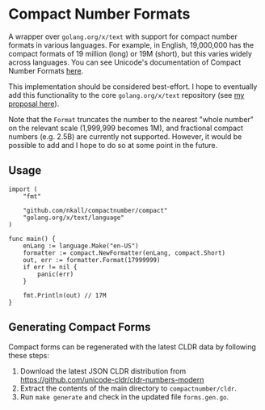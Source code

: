 # Compact Number Formats
A wrapper over `golang.org/x/text` with support for compact number formats in various languages.  For example, in English,
19,000,000 has the compact formats of 19 million (long) or 19M (short), but this varies widely across languages. You can
see Unicode's documentation of Compact Number Formats [here](http://www.unicode.org/reports/tr35/tr35-numbers.html#Compact_Number_Formats).

This implementation should be considered best-effort. I hope to eventually add this functionality to the core
`golang.org/x/text` repository (see [my proposal here](https://github.com/golang/go/issues/34989)).

Note that the `Format` truncates the number to the nearest "whole number" on the relevant scale (1,999,999 becomes 1M),
and fractional compact numbers (e.g. 2.5B) are currently not supported. However, it would be possible to add and
I hope to do so at some point in the future.

## Usage
```
import (
	"fmt"

	"github.com/nkall/compactnumber/compact"
	"golang.org/x/text/language"
)

func main() {
	enLang := language.Make("en-US")
	formatter := compact.NewFormatter(enLang, compact.Short)
	out, err := formatter.Format(17999999)
	if err != nil {
		panic(err)
	}

	fmt.Println(out) // 17M
}
```

## Generating Compact Forms
Compact forms can be regenerated with the latest CLDR data by following these steps:

1. Download the latest JSON CLDR distribution from https://github.com/unicode-cldr/cldr-numbers-modern
1. Extract the contents of the main directory to `compactnumber/cldr`.
1. Run `make generate` and check in the updated file `forms.gen.go`.